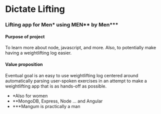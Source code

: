 # Dictate Lifting

### Lifting app for Men* using MEN** by Men***

#### Purpose of project

To learn more about node, javascript, and more.  Also, to potentially make having a weightlifting log easier.

#### Value proposition

Eventual goal is an easy to use weightlifting log centered around automatically parsing user-spoken exercises in an attempt
to make a weightlifting app that is as hands-off as possible.

* *Also for women
* **MongoDB, Express, Node ... and Angular
* ***Mangum is practically a man